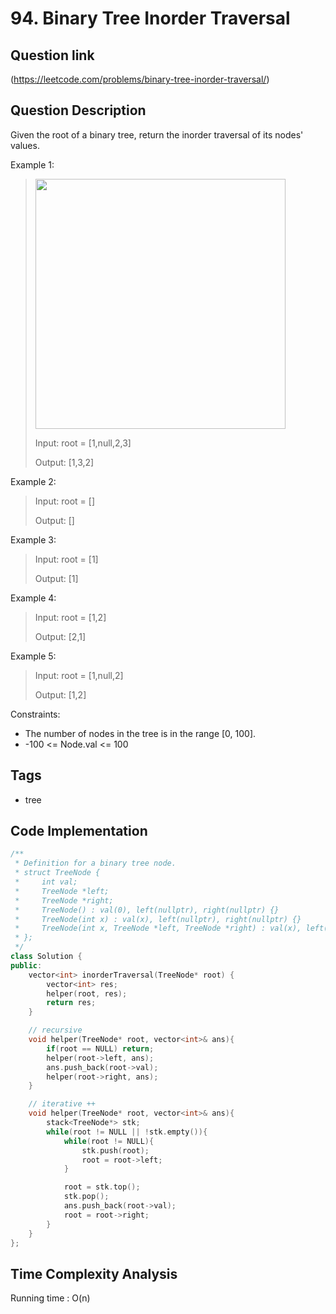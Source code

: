# 94. Binary Tree Inorder Traversal

## Question link
(https://leetcode.com/problems/binary-tree-inorder-traversal/)

## Question Description
Given the root of a binary tree, return the inorder traversal of its nodes' values.

Example 1:
> <img src="https://assets.leetcode.com/uploads/2020/09/15/inorder_1.jpg" width="400" />
> 
> Input: root = [1,null,2,3]
> 
> Output: [1,3,2]

Example 2:
> Input: root = []
>
> Output: []

Example 3:
> Input: root = [1]
>
> Output: [1]

Example 4:
> Input: root = [1,2]
>
> Output: [2,1]

Example 5:
> Input: root = [1,null,2]
>
> Output: [1,2]


Constraints:
- The number of nodes in the tree is in the range [0, 100].
- -100 <= Node.val <= 100

## Tags
- tree

## Code Implementation
```c++
/**
 * Definition for a binary tree node.
 * struct TreeNode {
 *     int val;
 *     TreeNode *left;
 *     TreeNode *right;
 *     TreeNode() : val(0), left(nullptr), right(nullptr) {}
 *     TreeNode(int x) : val(x), left(nullptr), right(nullptr) {}
 *     TreeNode(int x, TreeNode *left, TreeNode *right) : val(x), left(left), right(right) {}
 * };
 */
class Solution {
public:
    vector<int> inorderTraversal(TreeNode* root) {
        vector<int> res;
        helper(root, res);
        return res;
    }

    // recursive
    void helper(TreeNode* root, vector<int>& ans){
        if(root == NULL) return;
        helper(root->left, ans);
        ans.push_back(root->val);
        helper(root->right, ans);
    }

    // iterative ++
    void helper(TreeNode* root, vector<int>& ans){
        stack<TreeNode*> stk;
        while(root != NULL || !stk.empty()){
            while(root != NULL){
                stk.push(root);
                root = root->left;
            }

            root = stk.top();
            stk.pop();
            ans.push_back(root->val);
            root = root->right;
        }
    }
};
```

## Time Complexity Analysis
Running time  : O(n)